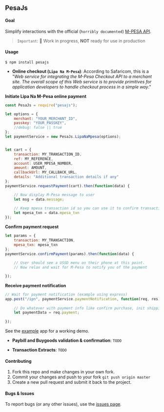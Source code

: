 ## PesaJs

#### Goal

Simplify interactions with the official (`horribly documented`) [M-PESA API](http://www.safaricom.co.ke/business/m-pesa/api).

> `Important`: :construction:  Work in progress, **NOT** ready for use in production

#### Usage


```shell
$ npm install pesajs

```


- **Online checkout (`Lipa Na M-Pesa`)**: According to Safaricom, this is a "*Web service for integrating the M-Pesa 
Checkout API to a merchant site. The overall scope of this Web service is to provide primitives for application developers 
to handle checkout process in a simple way*."

**Initiate Lipa Na M-Pesa online payment**

```javascript
const PesaJs = require("pesajs");

let options = {
    merchant: "YOUR_MERCHANT_ID",
    passkey: "YOUR_PASSKEY",
    //debug: false || true
};
let paymentService = new PesaJs.LipaNaMpesa(options);


let cart = {
    transaction: MY_TRANSACTION_ID,
    ref: MY_REFERENCE,
    account: USER_MPESA_NUMBER,
    amount: AMOUNT,
    callbackUrl: MY_CALLBACK_URL,
    details: "Additional transaction details if any"
};
paymentService.requestPayment(cart).then(function(data) {

    // Now display M-Pesa message to user
    let msg = data.message;
    
    // Keep mpesa transaction id so you can use it to confirm transaction.
    let mpesa_txn = data.mpesa_txn
});

```

**Confirm payment request**
```javascript
let params = {
    transaction: MY_TRANSACTION, 
    mpesa_txn: mpesa_txn
};
paymentService.confirmPayment(params).then(function(data) {
    
    // User should see a USSD menu on their phone at this point.
    // Now relax and wait for M-Pesa to notify you of the payment

});
```

**Receive payment notification**
```javascript
// Wait for payment notification (example using express)
app.post("/ipn", paymentService.paymentNotification, function(req, res) {
    
    // Do whatever with payment info like confirm purchase, init shipping, send download link, etc.
    let paymentData = req.payment;
   
});

```

See the [example](example/app.js) app for a working demo.

- **Paybill and Buygoods validation &amp; confirmation**: `TODO`

- **Transaction Extracts**: `TODO`


#### Contributing

1. Fork this repo and make changes in your own fork.
2. Commit your changes and push to your fork `git push origin master`
3. Create a new pull request and submit it back to the project.


#### Bugs & Issues

To report bugs (or any other issues), use the [issues page](https://github.com/aksalj/pesajs/issues).
